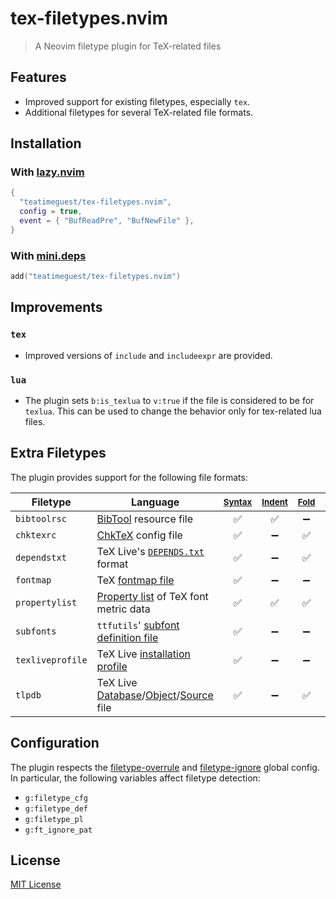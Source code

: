 # tex-filetypes.nvim

<!-- panvimdoc-ignore-start -->

> A Neovim filetype plugin for TeX-related files

<!-- panvimdoc-ignore-end -->

## Features

- Improved support for existing filetypes, especially `tex`.
- Additional filetypes for several TeX-related file formats.

## Installation

### With [lazy.nvim](https://github.com/folke/lazy.nvim)

```lua
{
  "teatimeguest/tex-filetypes.nvim",
  config = true,
  event = { "BufReadPre", "BufNewFile" },
}
```

### With [mini.deps](https://github.com/echasnovski/mini.deps)

```lua
add("teatimeguest/tex-filetypes.nvim")
```

## Improvements

### `tex`

- Improved versions of `include` and `includeexpr` are provided.

### `lua`

<!-- panvimdoc-include-comment ```vimdoc
                                              *tex-filetypes.nvim-b:is_texlua*
``` -->

- The plugin sets `b:is_texlua` to `v:true`
  if the file is considered to be for `texlua`.
  This can be used to change the behavior only for tex-related lua files.

## Extra Filetypes

The plugin provides support for the following file formats:

<!-- panvimdoc-ignore-start -->

| Filetype         | Language                                                          | <sup>[Syntax]<sup> | <sup>[Indent]<sup> |  <sup>[Fold]<sup>  | <sup>[Comments]<sup> | <sup>[Include]<sup> | <sup>[Define]</sup> |
| ---------------- | ----------------------------------------------------------------- | :----------------: | :----------------: | :----------------: | :------------------: | :-----------------: | :-----------------: |
| `bibtoolrsc`     | [BibTool] resource file                                           | :white_check_mark: | :white_check_mark: | :heavy_minus_sign: |  :white_check_mark:  | :heavy_minus_sign:  | :heavy_minus_sign:  |
| `chktexrc`       | [ChkTeX] config file                                              | :white_check_mark: | :heavy_minus_sign: | :white_check_mark: |  :white_check_mark:  | :heavy_minus_sign:  | :heavy_minus_sign:  |
| `dependstxt`     | TeX Live's [`DEPENDS.txt`] format                                 | :white_check_mark: | :heavy_minus_sign: | :white_check_mark: |  :white_check_mark:  | :heavy_minus_sign:  | :heavy_minus_sign:  |
| `fontmap`        | TeX [fontmap file]                                                | :white_check_mark: | :heavy_minus_sign: | :heavy_minus_sign: |  :white_check_mark:  | :white_check_mark:  | :heavy_minus_sign:  |
| `propertylist`   | [Property list] of TeX font metric data                           | :white_check_mark: | :white_check_mark: | :white_check_mark: |  :white_check_mark:  | :heavy_minus_sign:  | :heavy_minus_sign:  |
| `subfonts`       | `ttfutils`' [subfont definition file]                             | :white_check_mark: | :heavy_minus_sign: | :heavy_minus_sign: |  :white_check_mark:  | :heavy_minus_sign:  | :heavy_minus_sign:  |
| `texliveprofile` | TeX Live [installation profile]                                   | :white_check_mark: | :heavy_minus_sign: | :heavy_minus_sign: |  :white_check_mark:  | :heavy_minus_sign:  | :heavy_minus_sign:  |
| `tlpdb`          | TeX Live [Database][tlpdb]/[Object][tlpobj]/[Source][tlpsrc] file | :white_check_mark: | :heavy_minus_sign: | :white_check_mark: |  :white_check_mark:  | :heavy_minus_sign:  | :white_check_mark:  |

[BibTool]: https://ctan.org/pkg/bibtool
[ChkTeX]: https://ctan.org/pkg/chktex
[`DEPENDS.txt`]: https://tug.org/texlive/pkgcontrib.html#deps
[fontmap file]: https://tug.org/fontname/html/Name-mapping-file.html
[installation profile]: https://www.tug.org/texlive/doc/install-tl.html#PROFILES
[Property list]: https://mirrors.ctan.org/info/knuth-pdf/texware/pltotf.pdf
[subfont definition file]: https://www.tug.org/texlive//devsrc/Master/texmf-dist/doc/man/man1/ttf2tfm.man1.pdf
[tlpdb]: https://www.tug.org/texlive/doc/tlpkgdoc/TLPDB.html
[tlpobj]: https://www.tug.org/texlive/doc/tlpkgdoc/TLPOBJ.html
[tlpsrc]: https://www.tug.org/texlive/doc/tlpkgdoc/TLPSRC.html
[Syntax]: https://neovim.io/doc/user/syntax.html#syntax
[Indent]: https://neovim.io/doc/user/indent.html#indent.txt
[Fold]: https://neovim.io/doc/user/fold.html#folding
[Comments]: https://neovim.io/doc/user/various.html#_3.-commenting
[Include]: https://neovim.io/doc/user/options.html#'includeexpr'
[Define]: https://neovim.io/doc/user/options.html#'define'

<!-- panvimdoc-ignore-end -->
<!-- panvimdoc-include-comment

## bibtoolrsc

```vimdoc
  Language        BibTool <https://ctan.org/pkg/bibtool> resource file

  Version         `2.68`

  Features        ✅ Syntax    ✅ Indent    ➖ Folding   ✅ Commenting
                  ➖ Include   ➖ Define
```

## chktexrc

```vimdoc
  Language        ChkTeX <https://ctan.org/pkg/chktex> config file

  Version         `1.7.9`

  Features        ✅ Syntax    ➖ Indent    ✅ Folding   ✅ Commenting
                  ➖ Include   ➖ Define
```

## dependstxt

```vimdoc
  Language        TeX Live’s DEPENDS.txt format
                  <https://tug.org/texlive/pkgcontrib.html#deps>

  Features        ✅ Syntax    ➖ Indent    ✅ Folding   ✅ Commenting
                  ➖ Include   ➖ Define
```

## fontmap

```vimdoc
  Language        TeX fontmap file
                  <https://tug.org/fontname/html/Name-mapping-file.html>

  Features        ✅ Syntax    ➖ Indent    ➖ Folding   ✅ Commenting
                  ✅ Include   ➖ Define
```

## propertylist

```vimdoc
  Language        Property list of TeX font metric data

  Version         - PLtoTF `3.6`
                    <https://mirrors.ctan.org/info/knuth-pdf/texware/pltotf.pdf>
                  - VPtoVF `1.6`
                    <https://mirrors.ctan.org/info/knuth-pdf/etc/vptovf.pdf>
                  - pPLtoTF `p230917`
                    <https://mirrors.ctan.org/info/ptex-manual/jfm.pdf>

  Features        ✅ Syntax    ✅ Indent    ✅ Folding  ✅ Commenting
                  ➖ Include   ➖ Define
```

## subfonts

```vimdoc
  Language        `ttfutils`' subfont definition file
                  <https://www.tug.org/texlive//devsrc/Master/texmf-dist/doc/man/man1/ttf2tfm.man1.pdf>

  Version         `r70015`

  Features        ✅ Syntax    ➖ Indent    ➖ Folding   ✅ Commenting
                  ➖ Include   ➖ Define
```

## texliveprofile

```vimdoc
  Language        TeX Live installation profile
                  <https://www.tug.org/texlive/doc/install-tl.html#PROFILES>

  Version         `2024`

  Features        ✅ Syntax    ➖ Indent    ➖ Folding   ✅ Commenting
                  ➖ Include   ➖ Define
```

## tlpdb

```vimdoc
  Language        TeX Live Database/Object/Source file
                  <https://www.tug.org/texlive/doc/tlpkgdoc>

  Features        ✅ Syntax    ➖ Indent    ✅ Folding   ✅ Commenting
                  ➖ Include   ✅ Define
```

-->

## Configuration

The plugin respects the [filetype-overrule] and [filetype-ignore] global config.
In particular, the following variables affect filetype detection:

- `g:filetype_cfg`
- `g:filetype_def`
- `g:filetype_pl`
- `g:ft_ignore_pat`

[filetype-ignore]: https://neovim.io/doc/user/filetype.html#filetype-ignore
[filetype-overrule]: https://neovim.io/doc/user/filetype.html#filetype-overrule

## License

[MIT License](https://github.com/teatimeguest/tex-filetypes.nvim/blob/main/LICENSE)

<!-- panvimdoc-include-comment --- -->
